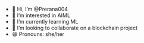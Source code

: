 - 👋 Hi, I’m @Prerana004
- 👀 I’m interested in AIML 
- 🌱 I’m currently learning ML
- 💞️ I’m looking to collaborate on a blockchain project 
- 😄 Pronouns: she/her
  
